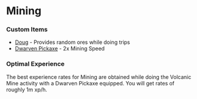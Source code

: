 # Mining

### Custom Items

* [Doug](https://bso-wiki.oldschool.gg/custom-items/pets) - Provides random ores while doing trips
* [Dwarven Pickaxe](https://bso-wiki.oldschool.gg/custom-items/equippables#dwarven-equipment) - 2x Mining Speed

### Optimal Experience

The best experience rates for Mining are obtained while doing the Volcanic Mine activity with a Dwarven Pickaxe equipped. You will get rates of roughly 1m xp/h.

